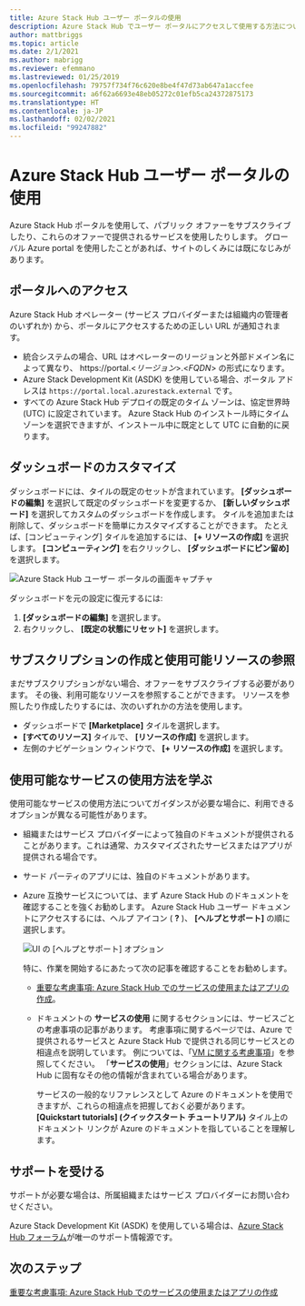 ```yaml
---
title: Azure Stack Hub ユーザー ポータルの使用
description: Azure Stack Hub でユーザー ポータルにアクセスして使用する方法について説明します。
author: mattbriggs
ms.topic: article
ms.date: 2/1/2021
ms.author: mabrigg
ms.reviewer: efemmano
ms.lastreviewed: 01/25/2019
ms.openlocfilehash: 79757f734f76c620e8be4f47d73ab647a1accfee
ms.sourcegitcommit: a6f62a6693e48eb05272c01efb5ca24372875173
ms.translationtype: HT
ms.contentlocale: ja-JP
ms.lasthandoff: 02/02/2021
ms.locfileid: "99247882"
---
```

# <a name="use-the-azure-stack-hub-user-portal"></a>Azure Stack Hub ユーザー ポータルの使用

Azure Stack Hub ポータルを使用して、パブリック オファーをサブスクライブしたり、これらのオファーで提供されるサービスを使用したりします。 グローバル Azure portal を使用したことがあれば、サイトのしくみには既になじみがあります。

## <a name="access-the-portal"></a>ポータルへのアクセス

Azure Stack Hub オペレーター (サービス プロバイダーまたは組織内の管理者のいずれか) から、ポータルにアクセスするための正しい URL が通知されます。

- 統合システムの場合、URL はオペレーターのリージョンと外部ドメイン名によって異なり、 https://portal.&lt;*リージョン*&gt;.&lt;*FQDN*&gt; の形式になります。
- Azure Stack Development Kit (ASDK) を使用している場合、ポータル アドレスは `https://portal.local.azurestack.external` です。
- すべての Azure Stack Hub デプロイの既定のタイム ゾーンは、協定世界時 (UTC) に設定されています。 Azure Stack Hub のインストール時にタイム ゾーンを選択できますが、インストール中に既定として UTC に自動的に戻ります。

## <a name="customize-the-dashboard"></a>ダッシュボードのカスタマイズ

ダッシュボードには、タイルの既定のセットが含まれています。 **[ダッシュボードの編集]** を選択して既定のダッシュボードを変更するか、 **[新しいダッシュボード]** を選択してカスタムのダッシュボードを作成します。 タイルを追加または削除して、ダッシュボードを簡単にカスタマイズすることができます。 たとえば、[コンピューティング] タイルを追加するには、 **[+ リソースの作成]** を選択します。 **[コンピューティング]** を右クリックし、 **[ダッシュボードにピン留め]** を選択します。

![Azure Stack Hub ユーザー ポータルの画面キャプチャ](media/azure-stack-use-portal/userportal.png)

ダッシュボードを元の設定に復元するには:
1.  **[ダッシュボードの編集]** を選択します。 
2.  右クリックし、 **[既定の状態にリセット]** を選択します。

## <a name="create-subscription-and-browse-available-resources"></a>サブスクリプションの作成と使用可能リソースの参照

まだサブスクリプションがない場合、オファーをサブスクライブする必要があります。 その後、利用可能なリソースを参照することができます。 リソースを参照したり作成したりするには、次のいずれかの方法を使用します。

- ダッシュボードで **[Marketplace]** タイルを選択します。
- **[すべてのリソース]** タイルで、 **[リソースの作成]** を選択します。
- 左側のナビゲーション ウィンドウで、 **[+ リソースの作成]** を選択します。

## <a name="learn-how-to-use-available-services"></a>使用可能なサービスの使用方法を学ぶ

使用可能なサービスの使用方法についてガイダンスが必要な場合に、利用できるオプションが異なる可能性があります。

- 組織またはサービス プロバイダーによって独自のドキュメントが提供されることがあります。これは通常、カスタマイズされたサービスまたはアプリが提供される場合です。
- サード パーティのアプリには、独自のドキュメントがあります。
- Azure 互換サービスについては、まず Azure Stack Hub のドキュメントを確認することを強くお勧めします。 Azure Stack Hub ユーザー ドキュメントにアクセスするには、ヘルプ アイコン ( **?** )、 **[ヘルプとサポート]** の順に選択します。

    ![UI の [ヘルプとサポート] オプション](media/azure-stack-use-portal/HelpAndSupport.png)

    特に、作業を開始するにあたって次の記事を確認することをお勧めします。

    - [重要な考慮事項: Azure Stack Hub でのサービスの使用またはアプリの作成](azure-stack-considerations.md)。
    - ドキュメントの **サービスの使用** に関するセクションには、サービスごとの考慮事項の記事があります。 考慮事項に関するページでは、Azure で提供されるサービスと Azure Stack Hub で提供される同じサービスとの相違点を説明しています。 例については、「[VM に関する考慮事項](azure-stack-vm-considerations.md)」を参照してください。 「**サービスの使用**」セクションには、Azure Stack Hub に固有なその他の情報が含まれている場合があります。

      サービスの一般的なリファレンスとして Azure のドキュメントを使用できますが、これらの相違点を把握しておく必要があります。 **[Quickstart tutorials] (クイックスタート チュートリアル)** タイル上のドキュメント リンクが Azure のドキュメントを指していることを理解します。

## <a name="get-support"></a>サポートを受ける

サポートが必要な場合は、所属組織またはサービス プロバイダーにお問い合わせください。

Azure Stack Development Kit (ASDK) を使用している場合は、[Azure Stack Hub フォーラム](https://social.msdn.microsoft.com/Forums/azure/home?forum=azurestack)が唯一のサポート情報源です。

## <a name="next-steps"></a>次のステップ

[重要な考慮事項: Azure Stack Hub でのサービスの使用またはアプリの作成](azure-stack-considerations.md)

